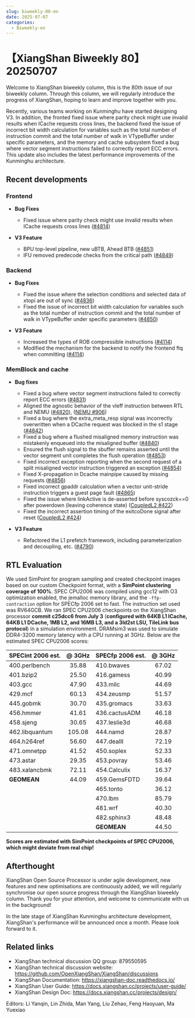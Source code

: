 ```yaml
---
slug: biweekly-80-en
date: 2025-07-07
categories:
  - Biweekly-en
---
```


# 【XiangShan Biweekly 80】20250707

Welcome to XiangShan biweekly column, this is the 80th issue of our biweekly column. Through this column, we will regularly introduce the progress of XiangShan, hoping to learn and improve together with you.

Recently, various teams working on Kunminghu have started designing V3. In addition, the fronted fixed issue where parity check might use invalid results when ICache requests cross lines, the backend fixed the issue of incorrect bit width calculation for variables such as the total number of instruction commit and the total number of walk in VTypeBuffer under specific parameters, and the memory and cache subsystem fixed a bug where vector segment instructions failed to correctly report ECC errors. This update also includes the latest performance improvements of the Kunminghu architecture.

<!-- more -->
## Recent developments

### Frontend

- **Bug Fixes**
    - Fixed issue where parity check might use invalid results when ICache requests cross lines ([#4814](https://github.com/OpenXiangShan/XiangShan/pull/4814))

- **V3 Feature**
    - BPU top-level pipeline, new uBTB, Ahead BTB ([#4851](https://github.com/OpenXiangShan/XiangShan/pull/4851))
    - IFU removed predecode checks from the critical path ([#4849](https://github.com/OpenXiangShan/XiangShan/pull/4849))

### Backend

- **Bug Fixes**
    - Fixed the issue where the selection conditions and selected data of xtopi are out of sync ([#4836](https://github.com/OpenXiangShan/XiangShan/pull/4836))
    - Fixed the issue of incorrect bit width calculation for variables such as the total number of instruction commit and the total number of walk in VTypeBuffer under specific parameters ([#4850](https://github.com/OpenXiangShan/XiangShan/pull/4850))

- **V3 Feature**
    - Increased the types of ROB compressible instructions ([#4114](https://github.com/OpenXiangShan/XiangShan/pull/4114))
    - Modified the mechanism for the backend to notify the frontend ftq when committing ([#4114](https://github.com/OpenXiangShan/XiangShan/pull/4114))

### MemBlock and cache

- **Bug fixes**
    - Fixed a bug where vector segment instructions failed to correctly report ECC errors ([#4831](https://github.com/OpenXiangShan/XiangShan/pull/4831))
    - Aligned the agnostic behavior of the vleff instruction between RTL and NEMU ([#4820](https://github.com/OpenXiangShan/XiangShan/pull/4820)), ([NEMU #906](https://github.com/OpenXiangShan/NEMU/pull/906))
    - Fixed a bug where the extra_meta_resp signal was incorrectly overwritten when a DCache request was blocked in the s1 stage ([#4842](https://github.com/OpenXiangShan/XiangShan/pull/4842))
    - Fixed a bug where a flushed misaligned memory instruction was mistakenly enqueued into the misaligned buffer ([#4840](https://github.com/OpenXiangShan/XiangShan/pull/4840))
    - Ensured the flush signal to the sbuffer remains asserted until the vector segment unit completes the flush operation ([#4853](https://github.com/OpenXiangShan/XiangShan/pull/4853))
    - Fixed incorrect exception reporting when the second request of a split misaligned vector instruction triggered an exception ([#4854](https://github.com/OpenXiangShan/XiangShan/pull/4854))
    - Fixed X-propagation in Dcache mainpipe caused by missing requests ([#4856](https://github.com/OpenXiangShan/XiangShan/pull/4856))
    - Fixed incorrect gpaddr calculation when a vector unit-stride instruction triggers a guest page fault ([#4865](https://github.com/OpenXiangShan/XiangShan/pull/4865))
    - Fixed the issue where linkActive is de-asserted before syscozck==0 after powerdown (leaving coherence state) ([CoupledL2 #422](https://github.com/OpenXiangShan/CoupledL2/pull/422))
    - Fixed the incorrect assertion timing of the exitcoDone signal after reset ([CoupledL2 #424](https://github.com/OpenXiangShan/CoupledL2/pull/424))

- **V3 Feature**
    - Refactored the L1 prefetch framework, including parameterization and decoupling, etc. ([#4790](https://github.com/OpenXiangShan/XiangShan/pull/4790))

## RTL Evaluation

We used SimPoint for program sampling and created checkpoint images based on our custom Checkpoint format, with a **SimPoint clustering coverage of 100%**. SPEC CPU2006 was compiled using gcc12 with O3 optimization enabled, the jemalloc memory library, and the `-ffp-contraction` option for SPECfp 2006 set to fast. The instruction set used was RV64GCB. We ran SPEC CPU2006 checkpoints on the XiangShan processor **commit c25dcc6 from July 3** (**configured with 64KB L1 ICache, 64KB L1 DCache, 1MB L2, and 16MB L3, and a 3ld2st LSU, TileLink bus protocol**) in a simulation environment. DRAMsim3 was used to simulate DDR4-3200 memory latency with a CPU running at 3GHz. Below are the estimated SPEC CPU2006 scores:

| SPECint 2006 est. | @ 3GHz | SPECfp 2006 est.  | @ 3GHz |
| :---------------- | :----: | :---------------- | :----: |
| 400.perlbench     | 35.88  | 410.bwaves        | 67.02  |
| 401.bzip2         | 25.50  | 416.gamess        | 40.99  |
| 403.gcc           | 47.90  | 433.milc          | 44.69  |
| 429.mcf           | 60.13  | 434.zeusmp        | 51.57  |
| 445.gobmk         | 30.70  | 435.gromacs       | 33.63  |
| 456.hmmer         | 41.61  | 436.cactusADM     | 46.18  |
| 458.sjeng         | 30.65  | 437.leslie3d      | 46.68  |
| 462.libquantum    | 105.08 | 444.namd          | 28.87  |
| 464.h264ref       | 56.60  | 447.dealII        | 72.19  |
| 471.omnetpp       | 41.52  | 450.soplex        | 52.33  |
| 473.astar         | 29.35  | 453.povray        | 53.46  |
| 483.xalancbmk     | 72.11  | 454.Calculix      | 16.37  |
| **GEOMEAN**       | 44.09  | 459.GemsFDTD      | 39.64  |
|                   |        | 465.tonto         | 36.12  |
|                   |        | 470.lbm           | 85.79  |
|                   |        | 481.wrf           | 40.30  |
|                   |        | 482.sphinx3       | 48.48  |
|                   |        | **GEOMEAN**       | 44.50  |

**Scores are estimated with SimPoint checkpoints of SPEC CPU2006, which might deviate from real chip!**

## Afterthought

XiangShan Open Source Processor is under agile development, new features and new optimisations are continuously added, we will regularly synchronise our open source progress through the XiangShan biweekly column. Thank you for your attention, and welcome to communicate with us in the background!

In the late stage of XiangShan Kunminghu architecture development, XiangShan's performance will be announced once a month. Please look forward to it.

## Related links

- XiangShan technical discussion QQ group: 879550595
- XiangShan technical discussion website: https://github.com/OpenXiangShan/XiangShan/discussions
- XiangShan Documentation: https://xiangshan-doc.readthedocs.io/
- XiangShan User Guide: https://docs.xiangshan.cc/projects/user-guide/
- XiangShan Design Doc: https://docs.xiangshan.cc/projects/design/

Editors: Li Yanqin, Lin Zhida, Man Yang, Liu Zehao, Feng Haoyuan, Ma Yuexiao
